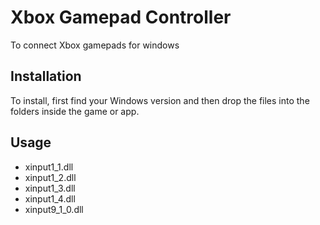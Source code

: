 # Xbox Gamepad Controller
To connect Xbox gamepads for windows

## Installation
To install, first find your Windows version and then drop the files into the folders inside the game or app.

## Usage
* xinput1_1.dll
* xinput1_2.dll
* xinput1_3.dll
* xinput1_4.dll
* xinput9_1_0.dll
